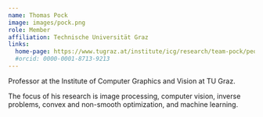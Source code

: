 ```yaml
---
name: Thomas Pock
image: images/pock.png
role: Member
affiliation: Technische Universität Graz
links:
  home-page: https://www.tugraz.at/institute/icg/research/team-pock/people/pock/
  #orcid: 0000-0001-8713-9213
---
```


Professor at the Institute of Computer Graphics and Vision at TU Graz.

The focus of his research is image processing, computer vision, inverse problems, convex and non-smooth optimization, and machine learning.
